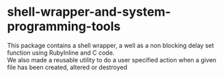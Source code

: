 # shell-wrapper-and-system-programming-tools
This package contains  a shell wrapper, a well as a non blocking delay set function using RubyInline and C code. <br>
We also made a reusable utility to do a user specified action when a given file has been created, altered or destroyed 
